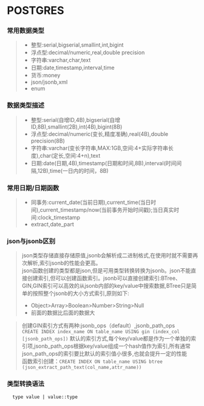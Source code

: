 # POSTGRES
### 常用数据类型
>* 整型:serial,bigserial,smallint,int,bigint
>* 浮点型:decimal/numeric,real,double precision
>* 字符串:varchar,char,text
>* 日期:date,timestamp,interval,time
>* 货币:money
>* json/jsonb,xml  
>* enum
### 数据类型描述
>* 整型:serial(自增ID,4B),bigserial(自增ID,8B),smallint(2B),int(4B),bigint(8B)
>* 浮点型:decimal/numeric(变长,精度准确),real(4B),double precision(8B)
>* 字符串:varchar(变长字符串,MAX:1GB,空间:4+实际字符串长度),char(定长,空间:4+n),text
>* 日期:date(日期,4B),timestamp(日期和时间,8B),interval(时间间隔,12B),time(一日内的时间，8B)
### 常用日期/日期函数
>* 同事务:current_date(当前日期),current_time(当日时间),current_timestamp/now(当前事务开始时间戳);当日真实时间:clock_timestamp
>* extract,date_part
### json与jsonb区别
>json类型存储直接存储原值,jsonb会解析成二进制格式,在使用时就不需要再次解析,索引jsonb的性能会更高。  
>json函数创建的类型都是json,但是可用类型转换转换为jsonb。json不能直接创建索引,但可以创建函数索引。jsonb可以直接创建索引:BTree、GIN,GIN索引可以高效的从jsonb内部的key/value中搜索数据,BTree只是简单的按照整个jsonb的大小方式索引,原则如下:
>* Object>Array>Boolean>Number>String>Null
>* 前面的数据比后面的数据大

>创建GIN索引方式有两种:jsonb_ops（default）,jsonb_path_ops  
```CREATE INDEX index_name ON table_name USING gin (index_col [jsonb_path_ops])```
>默认的索引方式,每个key/value都是作为一个单独的索引项,jsonb_path_ops根据key/value组成一个hash值作为索引,所有通常json_path_ops的索引要比默认的索引值小很多,也就会提升一定的性能  
>函数索引创建：```CREATE INDEX ON table_name USING btree (json_extract_path_text(col_name,attr_name))```
### 类型转换语法
``` 
  type value | value::type
```
